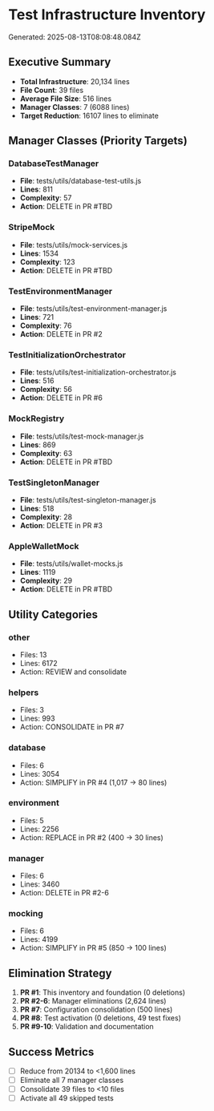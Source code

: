 # Test Infrastructure Inventory
  
Generated: 2025-08-13T08:08:48.084Z

## Executive Summary
- **Total Infrastructure**: 20,134 lines
- **File Count**: 39 files
- **Average File Size**: 516 lines
- **Manager Classes**: 7 (6088 lines)
- **Target Reduction**: 16107 lines to eliminate

## Manager Classes (Priority Targets)

### DatabaseTestManager
- **File**: tests/utils/database-test-utils.js
- **Lines**: 811
- **Complexity**: 57
- **Action**: DELETE in PR #TBD

### StripeMock
- **File**: tests/utils/mock-services.js
- **Lines**: 1534
- **Complexity**: 123
- **Action**: DELETE in PR #TBD

### TestEnvironmentManager
- **File**: tests/utils/test-environment-manager.js
- **Lines**: 721
- **Complexity**: 76
- **Action**: DELETE in PR #2

### TestInitializationOrchestrator
- **File**: tests/utils/test-initialization-orchestrator.js
- **Lines**: 516
- **Complexity**: 56
- **Action**: DELETE in PR #6

### MockRegistry
- **File**: tests/utils/test-mock-manager.js
- **Lines**: 869
- **Complexity**: 63
- **Action**: DELETE in PR #TBD

### TestSingletonManager
- **File**: tests/utils/test-singleton-manager.js
- **Lines**: 518
- **Complexity**: 28
- **Action**: DELETE in PR #3

### AppleWalletMock
- **File**: tests/utils/wallet-mocks.js
- **Lines**: 1119
- **Complexity**: 29
- **Action**: DELETE in PR #TBD

## Utility Categories

### other
- Files: 13
- Lines: 6172
- Action: REVIEW and consolidate

### helpers
- Files: 3
- Lines: 993
- Action: CONSOLIDATE in PR #7

### database
- Files: 6
- Lines: 3054
- Action: SIMPLIFY in PR #4 (1,017 → 80 lines)

### environment
- Files: 5
- Lines: 2256
- Action: REPLACE in PR #2 (400 → 30 lines)

### manager
- Files: 6
- Lines: 3460
- Action: DELETE in PR #2-6

### mocking
- Files: 6
- Lines: 4199
- Action: SIMPLIFY in PR #5 (850 → 100 lines)

## Elimination Strategy
1. **PR #1**: This inventory and foundation (0 deletions)
2. **PR #2-6**: Manager eliminations (2,624 lines)
3. **PR #7**: Configuration consolidation (500 lines)
4. **PR #8**: Test activation (0 deletions, 49 test fixes)
5. **PR #9-10**: Validation and documentation

## Success Metrics
- [ ] Reduce from 20134 to <1,600 lines
- [ ] Eliminate all 7 manager classes
- [ ] Consolidate 39 files to <10 files
- [ ] Activate all 49 skipped tests